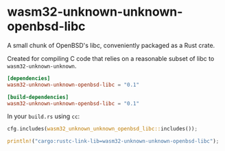 # wasm32-unknown-unknown-openbsd-libc

A small chunk of OpenBSD's libc, conveniently packaged as a Rust crate.

Created for compiling C code that relies on a reasonable subset of libc to `wasm32-unknown-unknown`.

```toml
[dependencies]
wasm32-unknown-unknown-openbsd-libc = "0.1"

[build-dependencies]
wasm32-unknown-unknown-openbsd-libc = "0.1"
```

In your `build.rs` using `cc`:

```rust
cfg.includes(wasm32_unknown_unknown_openbsd_libc::includes());

println!("cargo:rustc-link-lib=wasm32-unknown-unknown-openbsd-libc");
```

